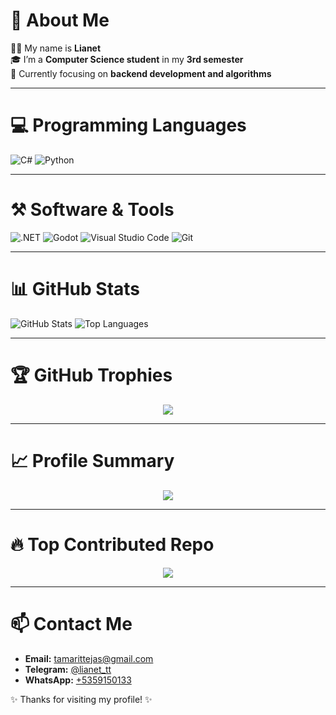 # 🌸 About Me
👩‍💻 My name is **Lianet**  
🎓 I’m a **Computer Science student** in my **3rd semester**   
🌱 Currently focusing on **backend development and algorithms**  

---

# 💻 Programming Languages
![C#](https://img.shields.io/badge/C%23-239120?style=for-the-badge&logo=c-sharp&logoColor=white)
![Python](https://img.shields.io/badge/Python-3776AB?style=for-the-badge&logo=python&logoColor=white)

---

# ⚒️ Software & Tools
![.NET](https://img.shields.io/badge/.NET-5C2D91?style=for-the-badge&logo=dotnet&logoColor=white)
![Godot](https://img.shields.io/badge/Godot-478CBF?style=for-the-badge&logo=godot-engine&logoColor=white)
![Visual Studio Code](https://img.shields.io/badge/VS%20Code-007ACC?style=for-the-badge&logo=visual-studio-code&logoColor=white)
![Git](https://img.shields.io/badge/Git-F05032?style=for-the-badge&logo=git&logoColor=white)

---

# 📊 GitHub Stats
![GitHub Stats](https://github-readme-stats.vercel.app/api?username=tamarit06&show_icons=true&theme=radical)
![Top Languages](https://github-readme-stats.vercel.app/api/top-langs/?username=tamarit06&layout=compact&theme=radical)

---

# 🏆 GitHub Trophies
<p align="center">
  <img src="https://github-profile-trophy.vercel.app/?username=tamarit06&theme=gruvbox&no-frame=true&margin-w=10" />
</p>

---

# 📈 Profile Summary
<p align="center">
  <img src="https://github-profile-summary-cards.vercel.app/api/cards/profile-details?username=tamarit06&theme=radical" />
</p>

---

# 🔥 Top Contributed Repo
<p align="center">
  <img src="https://github-contributor-stats.vercel.app/api?username=tamarit06&limit=5&theme=radical&combine_all_yearly_contributions=true" />
</p>

---

# 📫 Contact Me
- **Email:** tamarittejas@gmail.com  
- **Telegram:** [@lianet_tt](https://t.me/lianet_tt)  
- **WhatsApp:** [+5359150133](https://wa.me/59150133)  

✨ Thanks for visiting my profile! ✨
